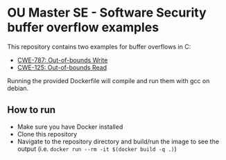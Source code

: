 # OU Master SE - Software Security buffer overflow examples

This repository contains two examples for buffer overflows in C:
* [CWE-787: Out-of-bounds Write](https://cwe.mitre.org/data/definitions/787.html) 
* [CWE-125: Out-of-bounds Read](https://cwe.mitre.org/data/definitions/125.html)

Running the provided Dockerfile will compile and run them with gcc on debian.

## How to run

* Make sure you have Docker installed
* Clone this repository
* Navigate to the repository directory and build/run the image to see the output (i.e. `docker run --rm -it $(docker build -q .)`)
